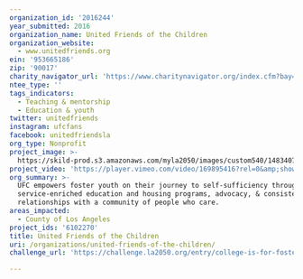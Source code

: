 ```yaml
---
organization_id: '2016244'
year_submitted: 2016
organization_name: United Friends of the Children
organization_website:
  - www.unitedfriends.org
ein: '953665186'
zip: '90017'
charity_navigator_url: 'https://www.charitynavigator.org/index.cfm?bay=search.profile&ein=953665186'
ntee_type: ''
tags_indicators:
  - Teaching & mentorship
  - Education & youth
twitter: unitedfriends
instagram: ufcfans
facebook: unitedfriendsla
org_type: Nonprofit
project_image: >-
  https://skild-prod.s3.amazonaws.com/myla2050/images/custom540/1483407105741-team91.jpg
project_video: 'https://player.vimeo.com/video/169895416?rel=0&amp;showinfo=0'
org_summary: >-
  UFC empowers foster youth on their journey to self-sufficiency through
  service-enriched education and housing programs, advocacy, & consistent
  relationships with a community of people who care.
areas_impacted:
  - County of Los Angeles
project_ids: '6102270'
title: United Friends of the Children
uri: /organizations/united-friends-of-the-children/
challenge_url: 'https://challenge.la2050.org/entry/college-is-for-foster-youth!'

---
```

